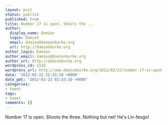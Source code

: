 ```yaml
---
layout: post
status: publish
published: true
title: Number 17 is open. Shoots the ...
author:
  display_name: Damien
  login: Damien
  email: damien@damienburke.org
  url: http://damienburke.org
author_login: Damien
author_email: damien@damienburke.org
author_url: http://damienburke.org
wordpress_id: 2116
wordpress_url: http://www.damienburke.org/2012/02/22/number-17-is-open-shoots-the/
date: '2012-02-22 21:33:10 +0000'
date_gmt: '2012-02-23 02:33:10 +0000'
categories:
- tweet
tags:
- tweet
comments: []
---
```

<p>Number 17 is open. Shoots the three. Nothing but net! He's Lin-feugo!</p>
